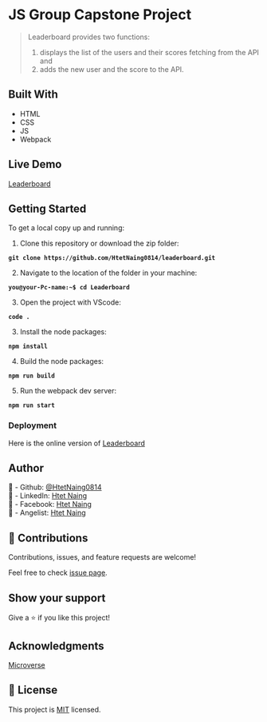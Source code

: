 # JS Group Capstone Project
> Leaderboard provides two functions:
> 1. displays the list of the users and their scores fetching from the API and
> 2. adds the new user and the score to the API.
## Built With
- HTML
- CSS
- JS
- Webpack

## Live Demo

[Leaderboard](https://htetnaing0814.github.io/Leaderboard/)

## Getting Started

To get a local copy up and running:

1. Clone this repository or download the zip folder:

**``git clone https://github.com/HtetNaing0814/leaderboard.git``**

2. Navigate to the location of the folder in your machine:

**``you@your-Pc-name:~$ cd Leaderboard``**

3. Open the project with VScode:

**``code .``**

3. Install the node packages:

**``npm install``**

4. Build the node packages:

**``npm run build``**

5. Run the webpack dev server:

**``npm run start``**

### Deployment

Here is the online version of [Leaderboard](https://htetnaing0814.github.io/leaderboard/)

## Author
👤 - Github: [@HtetNaing0814](https://github.com/HtetNaing0814/)<br>
👤 - LinkedIn: [Htet Naing](https://www.linkedin.com/in/htet-naing-b4882a1aa/)<br>
👤 - Facebook: [Htet Naing](https://www.facebook.com/rexsoul1819)<br>
👤 - Angelist: [Htet Naing](https://angel.co/u/htet-naing-2)<br>

## 🤝 Contributions
Contributions, issues, and feature requests are welcome!

Feel free to check [issue page](https://github.com/HtetNaing0814/leaderboard/issues).

## Show your support
Give a ⭐️ if you like this project!

## Acknowledgments
[Microverse](https://bit.ly/MicroverseTN)

## 📝 License
This project is [MIT](./MIT.md) licensed.